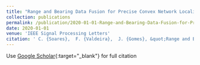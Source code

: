 ```yaml
---
title: "Range and Bearing Data Fusion for Precise Convex Network Localization"
collection: publications
permalink: /publication/2020-01-01-Range-and-Bearing-Data-Fusion-for-Precise-Convex-Network-Localization
date: 2020-01-01
venue: 'IEEE Signal Processing Letters'
citation: ' C. {Soares},  F. {Valdeira},  J. {Gomes}, &quot;Range and Bearing Data Fusion for Precise Convex Network Localization.&quot; IEEE Signal Processing Letters, 2020.'
---
```

Use [Google Scholar](https://scholar.google.com/scholar?q=Range+and+Bearing+Data+Fusion+for+Precise+Convex+Network+Localization){:target="_blank"} for full citation
